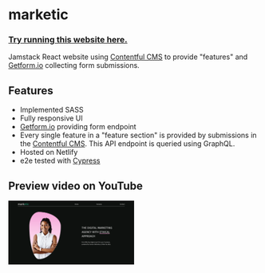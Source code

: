 # marketic

### <a href="https://marketic-mclbdn.netlify.app/">Try running this website here.</a>

Jamstack React website using [Contentful CMS](https://www.contentful.com/) to provide "features" and [Getform.io](https://getform.io/) collecting form submissions.

## Features
* Implemented SASS
* Fully responsive UI
* [Getform.io](https://getform.io/) providing form endpoint
* Every single feature in a "feature section" is provided by submissions in the [Contentful CMS](https://www.contentful.com/). This API endpoint is queried using GraphQL.
* Hosted on Netlify
* e2e tested with [Cypress](https://www.cypress.io/)

## Preview video on YouTube
[<img src="https://raw.githubusercontent.com/mclbdn/marketic/main/screenshot-1.png" width="50%">](https://youtu.be/lPPQzVRnKb8)

